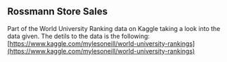 ## Rossmann Store Sales

Part of the World University Ranking data on Kaggle taking a look into the data given. The detils to the data is the following:
[https://www.kaggle.com/mylesoneill/world-university-rankings](https://www.kaggle.com/mylesoneill/world-university-rankings)
